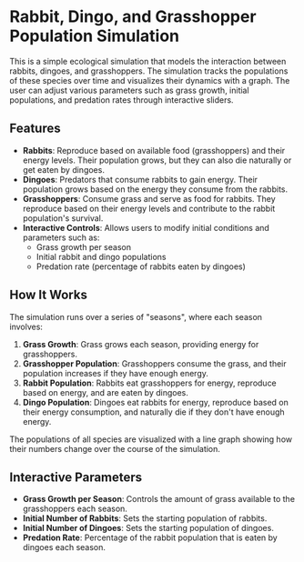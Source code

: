 # Rabbit, Dingo, and Grasshopper Population Simulation

This is a simple ecological simulation that models the interaction between rabbits, dingoes, and grasshoppers. The simulation tracks the populations of these species over time and visualizes their dynamics with a graph. The user can adjust various parameters such as grass growth, initial populations, and predation rates through interactive sliders.

## Features

- **Rabbits**: Reproduce based on available food (grasshoppers) and their energy levels. Their population grows, but they can also die naturally or get eaten by dingoes.
- **Dingoes**: Predators that consume rabbits to gain energy. Their population grows based on the energy they consume from the rabbits.
- **Grasshoppers**: Consume grass and serve as food for rabbits. They reproduce based on their energy levels and contribute to the rabbit population's survival.
- **Interactive Controls**: Allows users to modify initial conditions and parameters such as:
  - Grass growth per season
  - Initial rabbit and dingo populations
  - Predation rate (percentage of rabbits eaten by dingoes)

## How It Works

The simulation runs over a series of "seasons", where each season involves:
1. **Grass Growth**: Grass grows each season, providing energy for grasshoppers.
2. **Grasshopper Population**: Grasshoppers consume the grass, and their population increases if they have enough energy.
3. **Rabbit Population**: Rabbits eat grasshoppers for energy, reproduce based on energy, and are eaten by dingoes.
4. **Dingo Population**: Dingoes eat rabbits for energy, reproduce based on their energy consumption, and naturally die if they don't have enough energy.

The populations of all species are visualized with a line graph showing how their numbers change over the course of the simulation.

## Interactive Parameters

- **Grass Growth per Season**: Controls the amount of grass available to the grasshoppers each season.
- **Initial Number of Rabbits**: Sets the starting population of rabbits.
- **Initial Number of Dingoes**: Sets the starting population of dingoes.
- **Predation Rate**: Percentage of the rabbit population that is eaten by dingoes each season.
